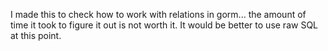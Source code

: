 I made this to check how to work with relations in gorm... the amount of time it took to figure it out is not worth it. It would be better to use raw SQL at this point.

